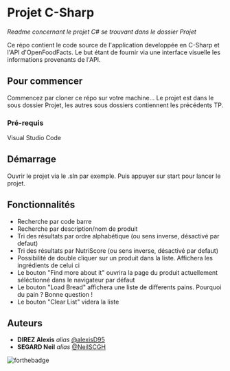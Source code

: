 # Projet C-Sharp

_Readme concernant le projet C# se trouvant dans le dossier Projet_

Ce répo contient le code source de l'application developpée en C-Sharp et l'API d'OpenFoodFacts. Le but étant de fournir via une interface visuelle les informations provenants de l'API.

## Pour commencer

Commencez par cloner ce répo sur votre machine...
Le projet est dans le sous dossier Projet, les autres sous dossiers contiennent les précédents TP.

### Pré-requis

Visual Studio Code

## Démarrage

Ouvrir le projet via le .sln par exemple. Puis appuyer sur start pour lancer le projet.

## Fonctionnalités

* Recherche par code barre
* Recherche par description/nom de produit
* Tri des résultats par ordre alphabétique (ou sens inverse, désactivé par defaut)
* Tri des résultats par NutriScore (ou sens inverse, désactivé par defaut)
* Possibilité de double cliquer sur un produit dans la liste. Affichera les ingrédients de celui ci
* Le bouton "Find more about it" ouvrira la page du produit actuellement séléctionné dans le navigateur par défaut
* Le bouton "Load Bread" affichera une liste de differents pains. Pourquoi du pain ? Bonne question !
* Le bouton "Clear List" videra la liste


## Auteurs
* **DIREZ Alexis** _alias_ [@alexisD95](https://github.com/alexisD95)
* **SEGARD Neil** _alias_ [@NeilSCGH](https://github.com/NeilSCGH)

![forthebadge](http://forthebadge.com/images/badges/built-with-love.svg)
